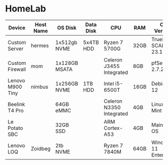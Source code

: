 # HomeLab
| Device | Host Name | OS Disk | Data Disk | CPU | RAM | OS Version | Notes |
|--------|---------|-----------|-----|-----|------------|-------|----|
| Custom Server |hermes|1x512gb NVME | 5x4TB HDD | Ryzen 7 5700G | 32GB | TrueNAS SCALE 23.10.1.3 | Storage in RAIDZ1|
| Custom Firewall |mom|1x128GB MSATA | | Celeron J3455 Integrated | 8GB | pfSense 2.7.2 | |
|Lenovo M900 Tiny|nimbus|1x256GB NVME|1TB HDD| Intel i5-6500T | 16GB | Debian 12 | Docker and Wordpress |
| Beelink T4 Pro | | 64GB eMMC | | Celeron N3350 Integrated | 4GB | Linux Mint | Media Player |
| Le Potato SBC | | 32GB SSD | | ARM Cortex-A53 | 4GB | Mainsail OS | Klipper | 
| Lenovo LOQ | Zoidbeg | 2tb NVME | | Ryzen 7 7840M | 64GB | Windows 11 Enterprise |
